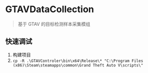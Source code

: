 # GTAVDataCollection

> 基于 GTAV 的目标检测样本采集模组

## 快速调试

1. 构建项目
2. `cp -R .\GTAVControler\bin\x64\Release\* "C:\Program Files (x86)\Steam\steamapps\common\Grand Theft Auto V\scripts\"`
